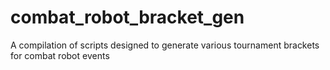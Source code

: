 # combat_robot_bracket_gen
A compilation of scripts designed to generate various tournament brackets for combat robot events
